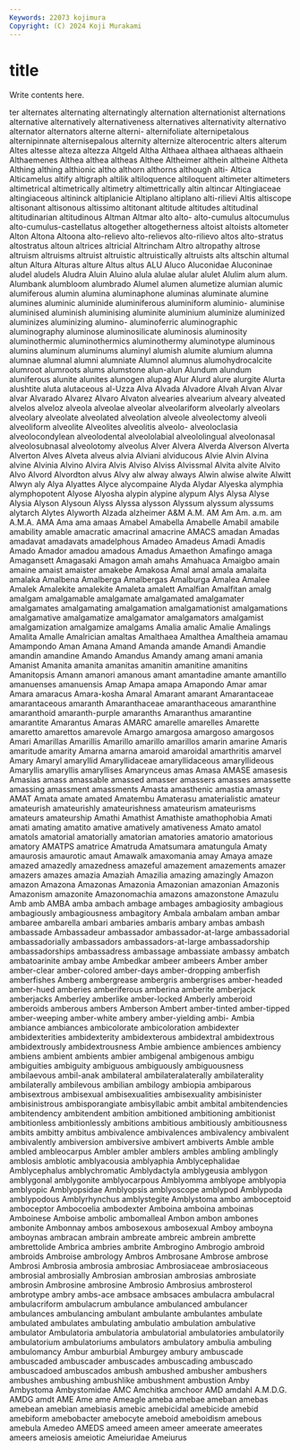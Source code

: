 ```yaml
---
Keywords: 22073 kojimura
Copyright: (C) 2024 Koji Murakami
---
```


# title

Write contents here.



ter alternates alternating
alternatingly alternation alternationist alternations alternative alternatively alternativeness alternatives alternativity alternativo
alternator alternators alterne alterni- alternifoliate alternipetalous alternipinnate alternisepalous alternity alternize
alterocentric alters alterum Altes altesse alteza altezza Altgeld Altha Althaea
althaea althaeas althaein Althaemenes Althea althea altheas Althee Altheimer althein
altheine Altheta Althing althing althionic altho althorn althorns although alti-
Altica Alticamelus altify altigraph altilik altiloquence altiloquent altimeter altimeters altimetrical
altimetrically altimetry altimettrically altin altincar Altingiaceae altingiaceous altininck altiplanicie Altiplano
altiplano alti-rilievi Altis altiscope altisonant altisonous altissimo altitonant altitude altitudes
altitudinal altitudinarian altitudinous Altman Altmar alto alto- alto-cumulus altocumulus alto-cumulus-castellatus
altogether altogetherness altoist altoists altometer Alton Altona Altoona alto-relievo alto-relievos
alto-rilievo altos alto-stratus altostratus altoun altrices altricial Altrincham Altro altropathy
altrose altruism altruisms altruist altruistic altruistically altruists alts altschin altumal
altun Altura Alturas alture Altus altus ALU Aluco Aluconidae Aluconinae
aludel aludels Aludra Aluin Aluino alula alulae alular alulet Alulim
alum alum. Alumbank alumbloom alumbrado Alumel alumen alumetize alumian alumic
alumiferous alumin alumina aluminaphone aluminas aluminate alumine alumines aluminic aluminide
aluminiferous aluminiform aluminio- aluminise aluminised aluminish aluminising aluminite aluminium aluminize
aluminized aluminizes aluminizing alumino- aluminoferric aluminographic aluminography aluminose aluminosilicate aluminosis
aluminosity aluminothermic aluminothermics aluminothermy aluminotype aluminous alumins aluminum aluminums aluminyl
alumish alumite alumium alumna alumnae alumnal alumni alumniate Alumnol alumnus
alumohydrocalcite alumroot alumroots alums alumstone alun-alun Alundum alundum aluniferous alunite
alunites alunogen alupag Alur Alurd alure alurgite Alurta alushtite aluta
alutaceous al-Uzza Alva Alvada Alvadore Alvah Alvan Alvar alvar Alvarado
Alvarez Alvaro Alvaton alvearies alvearium alveary alveated alvelos alveloz alveola
alveolae alveolar alveolariform alveolarly alveolars alveolary alveolate alveolated alveolation alveole
alveolectomy alveoli alveoliform alveolite Alveolites alveolitis alveolo- alveoloclasia alveolocondylean alveolodental
alveololabial alveololingual alveolonasal alveolosubnasal alveolotomy alveolus Alver Alvera Alverda Alverson
Alverta Alverton Alves Alveta alveus alvia Alviani alviducous Alvie Alvin
Alvina alvine Alvinia Alvino Alvira Alvis Alviso Alviss Alvissmal Alvita
alvite Alvito Alvo Alvord Alvordton alvus Alvy alw alway always
Alwin alwise alwite Alwitt Alwyn aly Alya Alyattes Alyce alycompaine
Alyda Alydar Alyeska alymphia alymphopotent Alyose Alyosha alypin alypine alypum
Alys Alysa Alyse Alysia Alyson Alysoun Alyss Alyssa alysson Alyssum
alyssum alyssums alytarch Alytes Alyworth Alzada alzheimer A&M A.M. AM
Am Am. a.m. am A.M.A. AMA Ama ama amaas Amabel
Amabella Amabelle Amabil amabile amability amable amacratic amacrinal amacrine AMACS
amadan Amadas amadavat amadavats amadelphous Amadeo Amadeus Amadi Amadis Amado
Amador amadou amadous Amadus Amaethon Amafingo amaga Amagansett Amagasaki Amagon
amah amahs Amahuaca Amaigbo amain amaine amaist amaister amakebe Amakosa
Amal amal amala amalaita amalaka Amalbena Amalberga Amalbergas Amalburga Amalea
Amalee Amalek Amalekite amalekite Amaleta amalett Amalfian Amalfitan amalg amalgam
amalgamable amalgamate amalgamated amalgamater amalgamates amalgamating amalgamation amalgamationist amalgamations amalgamative
amalgamatize amalgamator amalgamators amalgamist amalgamization amalgamize amalgams Amalia amalic Amalie
Amalings Amalita Amalle Amalrician amaltas Amalthaea Amalthea Amaltheia amamau Amampondo
Aman Amana Amand Amanda amande Amandi Amandie amandin amandine Amando
Amandus Amandy amang amani amania Amanist Amanita amanita amanitas amanitin
amanitine amanitins Amanitopsis Amann amanori amanous amant amantadine amante amantillo
amanuenses amanuensis Amap Amapa amapa Amapondo Amar amar Amara amaracus
Amara-kosha Amaral Amarant amarant Amarantaceae amarantaceous amaranth Amaranthaceae amaranthaceous amaranthine
amaranthoid amaranth-purple amaranths Amaranthus amarantine amarantite Amarantus Amaras AMARC amarelle
amarelles Amarette amaretto amarettos amarevole Amargo amargosa amargoso amargosos Amari
Amarillas Amarillis Amarillo amarillo amarillos amarin amarine Amaris amaritude amarity
Amarna amarna amaroid amaroidal amarthritis amarvel Amary Amaryl amaryllid Amaryllidaceae
amaryllidaceous amaryllideous Amaryllis amaryllis amaryllises Amarynceus amas Amasa AMASE amasesis
Amasias amass amassable amassed amasser amassers amasses amassette amassing amassment
amassments Amasta amasthenic amastia amasty AMAT Amata amate amated Amatembu
Amaterasu amaterialistic amateur amateurish amateurishly amateurishness amateurism amateurisms amateurs amateurship
Amathi Amathist Amathiste amathophobia Amati amati amating amatito amative amatively
amativeness Amato amatol amatols amatorial amatorially amatorian amatories amatorio amatorious
amatory AMATPS amatrice Amatruda Amatsumara amatungula Amaty amaurosis amaurotic amaut
Amawalk amaxomania amay Amaya amaze amazed amazedly amazedness amazeful amazement
amazements amazer amazers amazes amazia Amaziah Amazilia amazing amazingly Amazon
amazon Amazona Amazonas Amazonia Amazonian amazonian Amazonis Amazonism amazonite Amazonomachia
amazons amazonstone Amazulu Amb amb AMBA amba ambach ambage ambages
ambagiosity ambagious ambagiously ambagiousness ambagitory Ambala ambalam amban ambar ambaree
ambarella ambari ambaries ambaris ambary ambas ambash ambassade Ambassadeur ambassador
ambassador-at-large ambassadorial ambassadorially ambassadors ambassadors-at-large ambassadorship ambassadorships ambassadress ambassage ambassiate
ambassy ambatch ambatoarinite ambay ambe Ambedkar ambeer ambeers Amber amber
amber-clear amber-colored amber-days amber-dropping amberfish amberfishes Amberg ambergrease ambergris ambergrises
amber-headed amber-hued amberies amberiferous amberina amberite amberjack amberjacks Amberley amberlike
amber-locked Amberly amberoid amberoids amberous ambers Amberson Ambert amber-tinted amber-tipped
amber-weeping amber-white ambery amber-yielding ambi- Ambia ambiance ambiances ambicolorate ambicoloration
ambidexter ambidexterities ambidexterity ambidexterous ambidextral ambidextrous ambidextrously ambidextrousness Ambie ambience
ambiences ambiency ambiens ambient ambients ambier ambigenal ambigenous ambigu ambiguities
ambiguity ambiguous ambiguously ambiguousness ambilaevous ambil-anak ambilateral ambilateralaterally ambilaterality ambilaterally
ambilevous ambilian ambilogy ambiopia ambiparous ambisextrous ambisexual ambisexualities ambisexuality ambisinister
ambisinistrous ambisporangiate ambisyllabic ambit ambital ambitendencies ambitendency ambitendent ambition ambitioned
ambitioning ambitionist ambitionless ambitionlessly ambitions ambitious ambitiously ambitiousness ambits ambitty
ambitus ambivalence ambivalences ambivalency ambivalent ambivalently ambiversion ambiversive ambivert ambiverts
Amble amble ambled ambleocarpus Ambler ambler amblers ambles ambling amblingly
amblosis amblotic amblyacousia amblyaphia Amblycephalidae Amblycephalus amblychromatic Amblydactyla amblygeusia amblygon
amblygonal amblygonite amblyocarpous Amblyomma amblyope amblyopia amblyopic Amblyopsidae Amblyopsis amblyoscope
amblypod Amblypoda amblypodous Amblyrhynchus amblystegite Amblystoma ambo amboceptoid amboceptor Ambocoelia
ambodexter Amboina amboina amboinas Amboinese Amboise ambolic ambomalleal Ambon ambon
ambones ambonite Ambonnay ambos ambosexous ambosexual Amboy amboyna amboynas ambracan
ambrain ambreate ambreic ambrein ambrette ambrettolide Ambrica ambries ambrite Ambrogino
Ambrogio ambroid ambroids Ambroise ambrology Ambros Ambrosane Ambrose ambrose Ambrosi
Ambrosia ambrosia ambrosiac Ambrosiaceae ambrosiaceous ambrosial ambrosially Ambrosian ambrosian ambrosias
ambrosiate ambrosin Ambrosine ambrosine Ambrosio Ambrosius ambrosterol ambrotype ambry ambs-ace
ambsace ambsaces ambulacra ambulacral ambulacriform ambulacrum ambulance ambulanced ambulancer ambulances
ambulancing ambulant ambulante ambulantes ambulate ambulated ambulates ambulating ambulatio ambulation
ambulative ambulator Ambulatoria ambulatoria ambulatorial ambulatories ambulatorily ambulatorium ambulatoriums ambulators
ambulatory ambulia ambuling ambulomancy Ambur amburbial Amburgey ambury ambuscade ambuscaded
ambuscader ambuscades ambuscading ambuscado ambuscadoed ambuscados ambush ambushed ambusher ambushers
ambushes ambushing ambushlike ambushment ambustion Amby Ambystoma Ambystomidae AMC Amchitka
amchoor AMD amdahl A.M.D.G. AMDG amdt AME Ame ame Ameagle
ameba amebae ameban amebas amebean amebian amebiasis amebic amebicidal amebicide
amebid amebiform amebobacter amebocyte ameboid ameboidism amebous amebula Amedeo AMEDS
ameed ameen ameer ameerate ameerates ameers ameiosis ameiotic Ameiuridae Ameiurus
